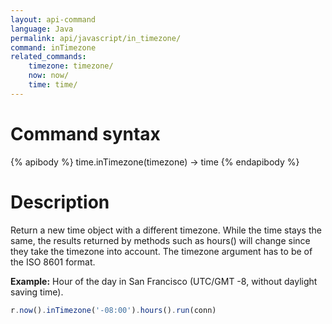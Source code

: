 ```yaml
---
layout: api-command
language: Java
permalink: api/javascript/in_timezone/
command: inTimezone
related_commands:
    timezone: timezone/
    now: now/
    time: time/
---
```


# Command syntax #

{% apibody %}
time.inTimezone(timezone) &rarr; time
{% endapibody %}

# Description #

Return a new time object with a different timezone. While the time stays the same, the results returned by methods such as hours() will change since they take the timezone into account. The timezone argument has to be of the ISO 8601 format.

__Example:__ Hour of the day in San Francisco (UTC/GMT -8, without daylight saving time).

```js
r.now().inTimezone('-08:00').hours().run(conn)
```


